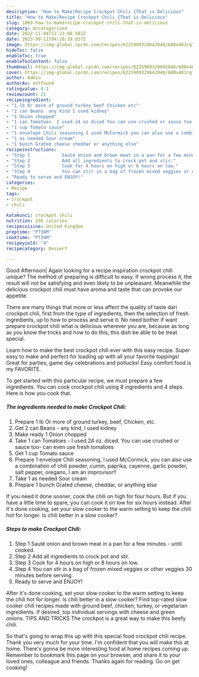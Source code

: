 ```yaml
---
description: "How to Make|Recipe Crockpot Chili {That is Delicious"
title: "How to Make|Recipe Crockpot Chili {That is Delicious"
slug: 1069-how-to-makerecipe-crockpot-chili-that-is-delicious
category: Uncategorized
date: 2022-11-04T12:23:08.581Z
date: 2023-09-11T04:20:19.837Z
image: https://img-global.cpcdn.com/recipes/6225909328642048/680x482cq70/crockpot-chili-recipe-main-photo.jpg
hideToc: false
enableToc: true
enableTocContent: false
thumbnail: https://img-global.cpcdn.com/recipes/6225909328642048/680x482cq70/crockpot-chili-recipe-main-photo.jpg
cover: https://img-global.cpcdn.com/recipes/6225909328642048/680x482cq70/crockpot-chili-recipe-main-photo.jpg
author: Admin
authorAv: notfound
ratingvalue: 4.1
reviewcount: 21
recipeingredient:
- "1 lb Or more of ground turkey beef Chicken etc"
- "2 can Beans  any kind I used kidney"
- "1 Onion chopped"
- "1 can Tomatoes  I used 24 oz diced You can use crushed or sauce too can even use fresh tomatoes"
- "1 cup Tomato sauce"
- "1 envelope Chili seasoning I used McCormick you can also use a combination of chili powder cumin paprika cayenne garlic powder salt pepper oregano I am an improvisor"
- "1 as needed Sour cream"
- "1 bunch Grated cheese cheddar or anything else"
recipeinstructions:
- "Step 1            Sauté onion and brown meat in a pan for a few minutes.- until cooked."
- "Step 2            Add all ingredients to crock pot and stir."
- "Step 3            Cook for 4 hours on high or 8 hours on low."
- "Step 4            You can stir in a bag of frozen mixed veggies or other veggies 30 minutes before serving."
- "Ready to serve and ENJOY!"
categories:
- Recipe
tags:
- crockpot
- chili

katakunci: crockpot chili 
nutrition: 156 calories
recipecuisine: United Kingdom
preptime: "PT30M"
cooktime: "PT34M"
recipeyield: "4"
recipecategory: Dessert

---
```



Good Afternoon| Again looking for a recipe inspiration crockpot chili unique? The method of preparing is difficult to easy. If wrong process it, the result will not be satisfying and even likely to be unpleasant. Meanwhile the delicious crockpot chili must have aroma and taste that can provoke our appetite.






There are many things that more or less affect the quality of taste dari crockpot chili, first from the type of ingredients, then the selection of fresh ingredients, up to how to process and serve it. No need bother if want prepare crockpot chili what is delicious wherever you are, because as long as you know the tricks and how to do this, this dish be able to be treat special.


Learn how to make the best crockpot chili ever with this easy recipe. Super easy to make and perfect for loading up with all your favorite toppings! Great for parties, game day celebrations and potlucks! Easy comfort food is my FAVORITE.


To get started with this particular recipe, we must prepare a few ingredients. You can cook crockpot chili using 8 ingredients and 4 steps. Here is how you cook that.

<!--inarticleads1-->

##### The ingredients needed to make Crockpot Chili:

1. Prepare 1 lb Or more of ground turkey, beef, Chicken, etc.
1. Get 2 can Beans - any kind, I used kidney
1. Make ready 1 Onion chopped
1. Take 1 can Tomatoes - I used 24 oz. diced. You can use crushed or sauce too- can even use fresh tomatoes
1. Get 1 cup Tomato sauce
1. Prepare 1 envelope Chili seasoning, I used McCormick, you can also use a combination of chili powder, cumin, paprika, cayenne, garlic powder, salt pepper, oregano, I am an improvisor!!
1. Take 1 as needed Sour cream
1. Prepare 1 bunch Grated cheese, cheddar, or anything else


If you need it done sooner, cook the chili on high for four hours. But if you have a little time to spare, you can cook it on low for six hours instead. After it&#39;s done cooking, set your slow cooker to the warm setting to keep the chili hot for longer. Is chili better in a slow cooker? 

<!--inarticleads2-->

##### Steps to make Crockpot Chili:

1. Step 1            Sauté onion and brown meat in a pan for a few minutes.- until cooked.
1. Step 2            Add all ingredients to crock pot and stir.
1. Step 3            Cook for 4 hours on high or 8 hours on low.
1. Step 4            You can stir in a bag of frozen mixed veggies or other veggies 30 minutes before serving.
1. Ready to serve and ENJOY!

After it&#39;s done cooking, set your slow cooker to the warm setting to keep the chili hot for longer. Is chili better in a slow cooker? Find top-rated slow cooker chili recipes made with ground beef, chicken, turkey, or vegetarian ingredients. If desired, top individual servings with cheese and green onions. TIPS AND TRICKS The crockpot is a great way to make this beefy chili. 

So that's going to wrap this up with this special food crockpot chili recipe. Thank you very much for your time. I'm confident that you will make this at home. There's gonna be more interesting food at home recipes coming up. Remember to bookmark this page on your browser, and share it to your loved ones, colleague and friends. Thanks again for reading. Go on get cooking!
